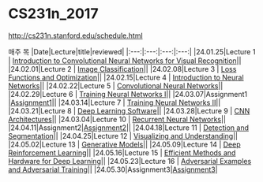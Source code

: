 # CS231n_2017

http://cs231n.stanford.edu/schedule.html

매주 목
|Date|Lecture|title|reviewed|
|:---:|:---:|:---:|:---:|
|24.01.25|Lecture 1 | [Introduction to Convolutional Neural Networks for Visual Recognition](https://www.youtube.com/watch?v=vT1JzLTH4G4&list=PLzUTmXVwsnXod6WNdg57Yc3zFx_f-RYsq&index=1)||
|24.02.01|Lecture 2 | [Image Classification](https://www.youtube.com/watch?v=OoUX-nOEjG0&list=PLzUTmXVwsnXod6WNdg57Yc3zFx_f-RYsq&index=2)||
|24.02.08|Lecture 3 | [Loss Functions and Optimization](https://www.youtube.com/watch?v=h7iBpEHGVNc&list=PLzUTmXVwsnXod6WNdg57Yc3zFx_f-RYsq&index=3)||
|24.02.15|Lecture 4 | [Introduction to Neural Networks](https://www.youtube.com/watch?v=d14TUNcbn1k&list=PLzUTmXVwsnXod6WNdg57Yc3zFx_f-RYsq&index=4)||
|24.02.22|Lecture 5 | [Convolutional Neural Networks](https://www.youtube.com/watch?v=bNb2fEVKeEo&list=PLzUTmXVwsnXod6WNdg57Yc3zFx_f-RYsq&index=5)||
|24.02.29|Lecture 6 | [Training Neural Networks I](https://www.youtube.com/watch?v=wEoyxE0GP2M&list=PLzUTmXVwsnXod6WNdg57Yc3zFx_f-RYsq&index=6)||
|24.03.07|Assignment1 |[Assignment1](https://cs231n.github.io/assignments2023/assignment1/)||
|24.03.14|Lecture 7 | [Training Neural Networks II](https://www.youtube.com/watch?v=6SlgtELqOWc&list=PLzUTmXVwsnXod6WNdg57Yc3zFx_f-RYsq&index=8)||
|24.03.21|Lecture 8 | [Deep Learning Software](https://www.youtube.com/watch?v=6SlgtELqOWc&list=PLzUTmXVwsnXod6WNdg57Yc3zFx_f-RYsq&index=8)||
|24.03.28|Lecture 9 | [CNN Architectures](https://www.youtube.com/watch?v=DAOcjicFr1Y&list=PLzUTmXVwsnXod6WNdg57Yc3zFx_f-RYsq&index=9)||
|24.03.04|Lecture 10 | [Recurrent Neural Networks](https://www.youtube.com/watch?v=6niqTuYFZLQ&list=PLzUTmXVwsnXod6WNdg57Yc3zFx_f-RYsq&index=10)||
|24.04.11|Assignment2|[Assignment2](https://cs231n.github.io/assignments2023/assignment2/)||
|24.04.18|Lecture 11 | [Detection and Segmentation](https://www.youtube.com/watch?v=nDPWywWRIRo&list=PLzUTmXVwsnXod6WNdg57Yc3zFx_f-RYsq&index=11)||
|24.04.25|Lecture 12 | [Visualizing and Understanding](https://www.youtube.com/watch?v=6wcs6szJWMY&list=PLzUTmXVwsnXod6WNdg57Yc3zFx_f-RYsq&index=12)||
|24.05.02|Lecture 13 | [Generative Models](https://www.youtube.com/watch?v=5WoItGTWV54&list=PLzUTmXVwsnXod6WNdg57Yc3zFx_f-RYsq&index=13)||
|24.05.09|Lecture 14 | [Deep Reinforcement Learning](https://www.youtube.com/watch?v=lvoHnicueoE&list=PLzUTmXVwsnXod6WNdg57Yc3zFx_f-RYsq&index=14)||
|24.05.16|Lecture 15 | [Efficient Methods and Hardware for Deep Learning](https://www.youtube.com/watch?v=eZdOkDtYMoo&list=PLzUTmXVwsnXod6WNdg57Yc3zFx_f-RYsq&index=15)||
|24.05.23|Lecture 16 | [Adversarial Examples and Adversarial Training](https://www.youtube.com/watch?v=CIfsB_EYsVI&list=PLzUTmXVwsnXod6WNdg57Yc3zFx_f-RYsq&index=16)||
|24.05.30|Assignment3|[Assignment3]()|
